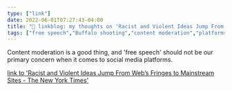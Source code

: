 ```yaml
---
type: ["link"]
date: 2022-06-01T07:27:43-04:00
title: "🔗 linkblog: my thoughts on 'Racist and Violent Ideas Jump From Web’s Fringes to Mainstream Sites - The New York Times'"
tags: ["free speech","Buffalo shooting","content moderation","platforms","social media"]
---
```

Content moderation is a good thing, and 'free speech' should not be our primary concern when it comes to social media platforms.
 

[link to 'Racist and Violent Ideas Jump From Web’s Fringes to Mainstream Sites - The New York Times'](https://www.nytimes.com/2022/06/01/technology/fringe-mainstream-social-media.html)
